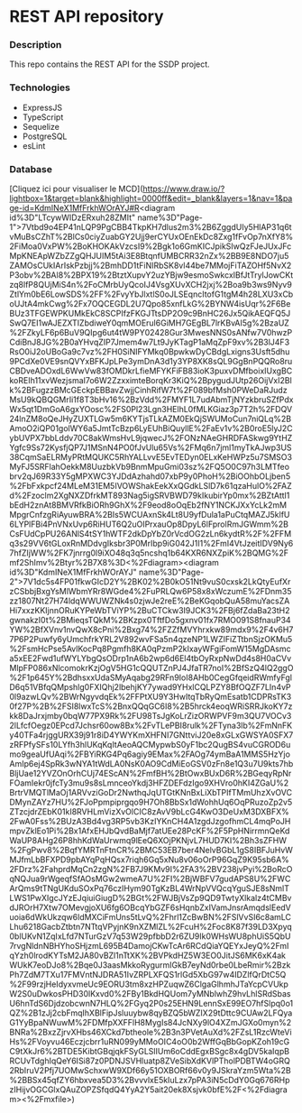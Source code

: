# REST API repository

### Description

This repo contains the REST API for the SSDP project.

### Technologies

- ExpressJS
- TypeScript
- Sequelize
- PostgreSQL
- esLint

### Database

[Cliquez ici pour visualiser le MCD](https://www.draw.io/?lightbox=1&target=blank&highlight=0000ff&edit=_blank&layers=1&nav=1&page-id=KdmINeX1MfFrkhWOrAYJ#R<mxfile><diagram id%3D"LTcywWIDzERxuh28ZMIt" name%3D"Page-1">7Vtbd9o4EP41nLQP9PgCBB4TkpKH7dlus2m3%2B6ZggdUIy5HlAP31q6tvMuBsCZhT%2BlCs0ciyZuabGY2Ujj9erCYUxOEnEkDc8Zxg1fFvOp7nXfY8%2FiMoa0VxPW%2BoKHOKAkVzcsI9%2Bgk1o6GmKICJpikSIwQzFJeJUxJFcMpKNEApWZbZZgQHJUIM5tAi3E8BtqnfUMBCRR32nZx%2BB9E8NDO7ju5ZAMOsCUkIArIskPzbjj%2BmhDD1tFiNIRbSK8vl44be7MMojFiTAZOHf5NvX2P3obv%2BAl8%2BPX19%2BtztXupvY2uzYBjw9esmoSwkcxIBfJtTrylJowCKtzq8lfP8QUjMiS4n%2FoCMrbUyQcoIJ4VsgXUvXCH2jxj%2Boa9b3ws9Nyv9ZtlYm0bE6LowSDS%2FF%2FvyYbJlxtlS0oJLSEqncItofG1tgM4h28LXU3xCboUJtA4mkCwg%2Fx7OQCEGDL2U7Qpo85xnfLkG%2BYNW4isUqr%2F6BeBUz3TFGEWPKUMkEkC8SCPIfzFKGJTtsDP2O9c9BnHC26Jx5QikAEQFQ5JSwQ7EI1wAJEZXTIZbdiweY0qmMOErul6GiMH7GEgBL7lrKBvAI5g%2BzaUZ%2FZkyLF6p6BuV9QIpg6ut4tW9PY02428Gur3MwesNNS0sANfw7V0hwzPCdiBnJ8JG%2B0aYHvqZIP7Jmem4w7Lt9JyKTagP1aMqZpF9xv%2B3lJ4F3RsO0iJ2oUBoGa9c7vz%2FH0SiNIFYMkq0BpwkwDyCBdgLxigns3Usft5dhu9PCdXe0VE9snQVYxBFKJpLPe3ymDnA3d1y3YP8XK8sQL9GgBnPQQRo8ruCBDveADOxdL6WwVw83fOMDkrLfieMFYKFiFB83ioK3puxvDMfboixIUxgBCkoREIh11xvWezjsmaI7o6W2ZzxximteBorqKr3KiQ%2BpygudJUtp26OijVxI2Blk%2BFugzzBMcGEckpEBBavZwjjCinhRifW7t%2F089bfMsh0PWeDaRJudzMsU9kQBQGMrIi1f8T3bHv16%2BzVdd%2FMYF1L7udAbmTjNYzkbruSZfPdxWx5qt1DmGoA6gxYOosc%2FS0Pl23Lgn3HElhL0fMLKGiaz3p7T2h%2FDQV24lnZM8oQeJHyZUXTLGw5m6KYTjsTLkAZM0EkQjSWUMoCun7niQLq%2BAmoO2iQP01golWY6a5JmtTcBzp6LyEUhBiQuyllE%2FaEv1v%2B0roE5lyJ2CybUVPX7bbLddv70C8akWmsHvL9jqwecJ%2FONzNAeGHRDFASkwg9YtHZYgfc9Ss72KysfjQP7J1MSnN4PO0fJvUlu65Vs%2FMq6n7jml1myTkAJwp3US38CqmSaELRMyPRtMQUKC5RhYALLvvE5EvTEDyn0ELxKeHWPz5u7SMSO3MyFJ5SRFlahOekkM8UuzbkVb9BnmMpuGmi03sz%2FQ5O0C97h3LMTfeobrv2qJ69R33Y5gMPXWC3YJDdAzhahd07xbP9y0PhoH%2BiOOhbOLjben5%2FbFxkpcf24MLeM31EM5IVOWShakEekXxQGdkLSlD7k61qzaHulO%2FAZd%2Fzoclm2XgNXZDfrkMT893Nag5igSRVBWD79kIkubirYp0mx%2BZtAttl1bEdH2znAt8BMVRfkBiORh9GhX%2F9eod8oOqEb2fNY1NCKJXxYcLk2mMMpgrCnfzgRiAyuwBRA%2BIs5WCUAxnSk4Lt8U9yfDula1aPuCtqMAZJ5klfU6LYPlFBi4PnVNxUvp6RiHUT6Q2uOIPrxauOp8DpyL6lFprolRmJGWmm%2BCsFUdCpPU26ANlS4tSY1hWTF2dkDpYbZ0rVcdOG2zLn6kydtR%2F%2FFMq3s29VV6tGLoxRnMDdvgIksbr3P0MrIbp9iG042J1I1%2FmI4VtJzeitIDV9Ny67hfZIjWW%2FK7jnrrg0l9iXO48q3q5ncshq1b64KXR6NXZpiK%2BQMG%2Fmf2ShImv%2Btyr%2B7X8%3D<%2Fdiagram><diagram id%3D"KdmINeX1MfFrkhWOrAYJ" name%3D"Page-2">7V1dc5s4FP01fkwGIcD2Y%2BK02%2B0kO51Nt9vuS0cxsk2LkQtyEufXrzCSbbjBxgYsMlWbmYRr8WGde4%2FuPRLQw6P58x8xWczumE%2FDnm35zz1807Nt27H74ldqWWUWZNk4s0zjwJe2reE%2BeKGqobQuA58muYacsZAHi7xxzKKIjnnORuKYPeWbTViYP%2BuCTCkw3I9JCK3%2FBj6fZdaBa23tH2gwnakzI0t%2BMieqsTQkM%2BKzpx0TftfDo5gxnv01fx7RMO091S8fnauP34YW%2BfXVnv1nvQwX8cPni%2Bxg74%2FZZfMVYhrxkw89mdx9%2F4v6H77P6P2Puwfy6yUmchfrkYRL2V892wvFSa5n4qzeNP1LWZIFiZTtbnSjzOKMu5%2FsmHcPse5AvlKocPq8Pgmfh8KA0qPzmP2kIxayWFgiFomW15MgDAsmca5xEE2Fwd1ufWYLYbgQsODrp1nA6b2wp6d6El4tbOyRxpNwDd4s8H0aCVvMlpFP086xNlcomokrKzjOgV5HG1cQQUTZnPJ4JfaTR7noI%2BfSzQ4lQ2ggO%2F1p645Y%2BdhsxxUdaSMyAqabg29RFn9IoI8AHb0CegGfqeidRWmfyFglD6q51VBfqQMpshlg0FXIQhj2lbehjKY7ywad9YHxlCQLPZY8BfOQZF7LIn4vP0l9azwLQv%2BWrNgyvdqEk%2FFPtXU9Y3HwItqTbRyQmEsatb1CDPRsTK30f27P%2B%2FSI8lwxTcS%2BnxQQqGC6I8%2B5hrck4eoqWRiSRRJkoKY7zkk8DaJrxjmby0bqW77PX9Rk%2FU98TsJgKoLrZizORWPVF9m3QU7VOCv32lLfcfOegz0EPcd7Jchsr60ow8Bx%2FvTLePBI8rulk%2FTyna3lb%2FmNnFKy40TFa4rjggURX39j91r8iD4YWYKmXHFNI7GNttviJ20e8xGLxGWSYA0SFX7zRFPfySFs10LYfh3hlUKqKqItAeoAQCMypwbS0yF1bc2QugBS4vuCGROD6umo9geaUfUAqi%2FBYiRKG4Pq6agiy9EMax%2FAOg74ymBaA1MMS5HzYjoAmIp6ej4SpRk3wNYA1tWdLA0NsK0AO9CdMiEoGSV0zFn8e1Q3u7U9kts7hbBljUae12YVZOnOrhCUj74EScAN%2FmfBH%2BtOwxBUxD6R%2BGeqyRpNrFOamIekr0jfcTy3mu9s8sLmnceoYkdj3HFZDEFdzIgo9XHVro0hKI4ZGaU%2BrtrVMQTlMaOj1ARVvziGoDr2NwthqJqUTGtKNnBxLiXbTPIfTMmUhzXvOVCDMynZAYz7HU%2FJoPpmpiprgqo9H7Oh8BbSx1dWohhUq6OqPRuzoZp2v5ZTzcjdrZEbK01kI8RVHLmVizXvOlCIC8zAvV9bLcG4KwO3DeUxM3DXBFX%2FwA0Fss%2BUzA3Bd4vg3RP5vb3KzIYKnCH4A1zgdJzgofhmCL4mqPoJHmpvZklEo1Pi%2Bx1AfxEHJbQvdBaMjf7atUEe28PcKF%2F5PpHNirrmnQeKdWaUP8AHg26P8hhKdWaUrwmq9lEeQ6XOjPKNjvL7HUD7KI%2Bh3sZFHW%2FgPwv8%2BqfYMRTnFtnCR%2BMC53EB7ber4NelvBGbL1gS8IBFJuHvWMJfmLbBFXPD9pbAYqPqHQsx7riqh6Gq5xNu8v06oOrP96GqZ9K95sb6A%2FDrz%2FahprdMqCn2zgN%2FB7J9KMv9I%2FA3%2BV238jvPyi%2BoRcOqNQJua9rWgeqfSfAOsMGw2wmeA7U%2FI%2BjWBFV7gudAPS8U%2FWCArQms9tTNgUKduSOxPq76czIHym90TgKzBL4WrNpVVQcqYguSJE8sNmlTLWS1PwXIgcJYzEJqiuiGiugD%2BGt%2FWJBjVsZp9QD9TwtyXlkalz4tCMBvdJROrH7Xtw7OMevgjoXU6fg6OBcqYbGZF6sHqnbZxIVamJnsrAmqdslEedVuoia6dWkUkzqw6ldMXCiFmUns5tLvQ%2Fhrl1ZcBwBN%2FSlVvSI6c8amLCLhu6218GacbZtbtn7NTtqVPyjnK9nXZMlZL%2FcuH%2Foc8K87f39LD3Xpyq0blUKvN1ZqIxLfd7NTurGzV7q53W29pfbbD2r6ZU9Ik0WHsWU8phUiS5QbU7rvgNldnNBHYhoSHjzmL695B4DamojCKwTcAr6RCdQiaYQEYxJeyQ%2FmIqYzh0lrodKYTsM2JA80vBZl1nTtXK%2BVPkdHZ5W3EO0JitJS6MK6xK4akWUkK7eoDJo8%2Bqe0J3aasMkkoRygurmIGkB7eyNd0rbe0LbeRmir%2BzkPh7ZdM7TXu17FMVntNJDRA51IvZRPLXFQS1rlGd5XbG97w4IDZlfQrDtC5Q%2F99rzjHeIdyxvmeUc9EORU3tm8xzHPZuqwZ6ClgaGlhmhJTaYcpCVUkpW2S0uDwkosPHD30lKxvd0%2FBy1BkdHQUom7yMNblwhZ9hvLhlSRdSbasU6hnTdS6DjdzobcwnN7HLQ%2FGyq2P0s25EHN9LennSxE99EO7hfSlpq0o1QZ%2B1zJj2cbFmqIhXBlFipJsluuybw8qyBZQ5bWZIX29tDttc9CUAw2LFQyaG1YyBpaNWuwM%2FDMfpXXFFlH8MygIs84JcNXy9lO4XZmJGXo0myn%2BNRa%2BxzZjrvXHbs46XCkd7btheole%2B3n3PVetAuXd%2FZsL1RzcWteViHs%2FVoyvu46Eczjcbrr1uRN099yMMoOIC4oO0b2WffGqBbGopKZoh19cGC9tXkJr6%2BTDE5KibtGBqjqkFSyGLSlIUm6oCddEgxBSgc8x4gDV5kaIqpBRCUvTdghIqQeY6ISi87z0PDNJSVHluatp8ZVeSibXdKVlPTholPDBTW4oGRQ2RbIruV2Pfj7UOMwSchxwW9XDf66y51OXBORf66v0y9JSkraYzm5Wta%2B%2BBSx45qfZY6hbxvea5D3%2BvvvlxE5kIuLzx7pPA3iN5cDdY0Gq676RHpzIHijvOGCGlxQAuZOPZSfqdQ4YyA2Y5ait20ek8Xsjvk0bfE%2F<%2Fdiagram><%2Fmxfile>)
